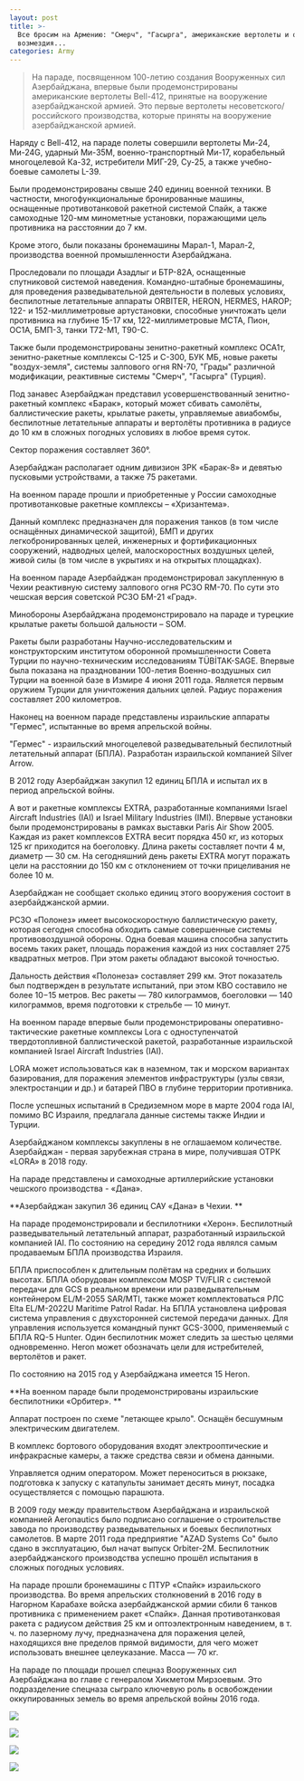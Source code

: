 ```yaml
---
layout: post
title: >-
  Все бросим на Армению: "Смерч", "Гасырга", американские вертолеты и оружие
  возмездия...
categories: Army
---
```

> На параде, посвященном 100-летию создания Вооруженных сил Азербайджана, впервые были продемонстрированы американские вертолеты Bell-412, принятые на вооружение азербайджанской армией. Это первые вертолеты несоветского/российского производства, которые приняты на вооружение азербайджанской армией.

Наряду с Bell-412, на параде полеты совершили вертолеты Ми-24, Ми-24G, ударный Ми-35M, военно-транспортный Ми-17, корабельный многоцелевой Ка-32, истребители МИГ-29, Су-25, а также учебно-боевые самолеты L-39.

Были продемонстрированы свыше 240 единиц военной техники. В частности, многофункциональные бронированные машины, оснащенные противотанковой ракетной системой Спайк, а также самоходные 120-мм минометные установки, поражающими цель противника на расстоянии до 7 км.

Кроме этого, были показаны бронемашины Марал-1, Марал-2, производства военной промышленности Азербайджана.

Проследовали по площади Азадлыг и БТР-82А, оснащенные спутниковой системой наведения. Командно-штабные бронемашины, для проведения разведывательной деятельности в полевых условиях, беспилотные летательные аппараты ORBITER, HERON, HERMES, HAROP; 122- и 152-миллиметровые артустановки, способные уничтожать цели противника на глубине 15-17 км, 122-миллиметровые МСТА, Пион, ОС1А, БМП-3, танки Т72-М1, Т90-С.

Также были продемонстрированы зенитно-ракетный комплекс ОСА1т, зенитно-ракетные комплексы С-125 и С-300, БУК МБ, новые ракеты "воздух-земля", системы залпового огня RN-70, "Грады" различной модификации, реактивные системы "Смерч", "Гасырга" (Турция).

Под занавес Азербайджан представил усовершенствованный зенитно-ракетный комплекс «Барак», который может сбивать самолёты, баллистические ракеты, крылатые ракеты, управляемые авиабомбы, беспилотные летательные аппараты и вертолёты противника в радиусе до 10 км в сложных погодных условиях в любое время суток.

Сектор поражения составляет 360°.

Азербайджан располагает одним дивизион ЗРК «Барак-8» и девятью пусковыми устройствами, а также 75 ракетами.

На военном параде прошли и приобретенные у России самоходные противотанковые ракетные комплексы – «Хризантема».

Данный комплекс предназначен для поражения танков (в том числе оснащённых динамической защитой), БМП и других легкобронированных целей, инженерных и фортификационных сооружений, надводных целей, малоскоростных воздушных целей, живой силы (в том числе в укрытиях и на открытых площадках).

На военном параде Азербайджан продемонстрировал закупленную в Чехии реактивную систему залпового огня РСЗО RM-70. По сути это чешская версия советской РСЗО БМ-21 «Град».

Минобороны Азербайджана продемонстрировало на параде и турецкие крылатые ракеты большой дальности – SOM. 

Ракеты были разработаны Научно-исследовательским и конструкторским институтом оборонной промышленности Совета Турции по научно-техническим исследованиям TÜBİTAK-SAGE. Впервые была показана на праздновании 100-летия Военно-воздушных сил Турции на военной базе в Измире 4 июня 2011 года. Является первым оружием Турции для уничтожения дальних целей. Радиус поражения составляет 200 километров.

Наконец на военном параде представлены израильские аппараты "Гермес", испытанные во время апрельской войны.

"Гермес" - израильский многоцелевой разведывательный беспилотный летательный аппарат (БПЛА). Разработан израильской компанией Silver Arrow.

В 2012 году Азербайджан закупил 12 единиц БПЛА и испытал их в период апрельской войны.

А вот и ракетные комплексы EXTRA, разработанные компаниями Israel Aircraft Industries (IAI) и Israel Military Industries (IMI). Впервые установки были продемонстрированы в рамках выставки Paris Air Show 2005. Каждая из ракет комплексов EXTRA весит порядка 450 кг, из которых 125 кг приходится на боеголовку. Длина ракеты составляет почти 4 м, диаметр — 30 см. На сегодняшний день ракеты EXTRA могут поражать цели на расстоянии до 150 км с отклонением от точки прицеливания не более 10 м.

Азербайджан не сообщает сколько единиц этого вооружения состоит в азербайджанской армии.

РСЗО «Полонез» имеет высокоскоростную баллистическую ракету, которая сегодня способна обходить самые совершенные системы противовоздушной обороны. Одна боевая машина способна запустить восемь таких ракет, площадь поражения каждой из них составляет 275 квадратных метров. При этом ракеты обладают высокой точностью.

Дальность действия «Полонеза» составляет 299 км. Этот показатель был подтвержден в результате испытаний, при этом КВО составило не более 10−15 метров. Вес ракеты — 780 килограммов, боеголовки — 140 килограммов, время подготовки к стрельбе — 10 минут.

На военном параде впервые были продемонстрированы оперативно-тактические ракетные комплексы Lora с одноступенчатой твердотопливной баллистической ракетой, разработанные израильской компанией Israel Aircraft Industries (IAI).

LORA может использоваться как в наземном, так и морском вариантах базирования, для поражения элементов инфраструктуры (узлы связи, электростанции и др.) и батарей ПВО в глубине территории противника.

После успешных испытаний в Средиземном море в марте 2004 года IAI, помимо ВС Израиля, предлагала данные системы также Индии и Турции.

Азербайджаном комплексы закуплены в не оглашаемом количестве. Азербайджан - первая зарубежная страна в мире, получившая ОТРК «LORA» в 2018 году.

На параде представлены и самоходные артиллерийские установки чешского производства - «Дана».

**Азербайджан закупил 36 единиц САУ «Дана» в Чехии.**

На параде продемонстрировали и беспилотники «Херон». Беспилотный разведывательный летательный аппарат, разработанный израильской компанией IAI. По состоянию на середину 2012 года являлся самым продаваемым БПЛА производства Израиля.

БПЛА приспособлен к длительным полётам на средних и больших высотах. БПЛА оборудован комплексом MOSP TV/FLIR с системой передачи для GCS в реальном времени или разведывательным контейнером EL/M-2055 SAR/MTI, также может комплектоваться РЛС Elta EL/M-2022U Maritime Patrol Radar. На БПЛА установлена цифровая система управления с двухсторонней системой передачи данных. Для управления используется командный пункт GCS-3000, применяемый с БПЛА RQ-5 Hunter. Один беспилотник может следить за шестью целями одновременно. Heron может обозначать цели для истребителей, вертолётов и ракет.

По состоянию на 2015 год у Азербайджана имеется 15 Heron.

**На военном параде были продемонстрированы израильские беспилотники «Орбитер».**

Аппарат построен по схеме "летающее крыло". Оснащён бесшумным электрическим двигателем.

В комплекс бортового оборудования входят электрооптические и инфракрасные камеры, а также средства связи и обмена данными.

Управляется одним оператором. Может переноситься в рюкзаке, подготовка к запуску с катапульты занимает десять минут, посадка осуществляется с помощью парашюта.

В 2009 году между правительством Азербайджана и израильской компанией Aeronautics было подписано соглашение о строительстве завода по производству разведывательных и боевых беспилотных самолетов. В марте 2011 года предприятие "AZAD Systems Co" было сдано в эксплуатацию, был начат выпуск Orbiter-2M. Беспилотник азербайджанского производства успешно прошёл испытания в сложных погодных условиях.

На параде прошли бронемашины с ПТУР «Спайк» израильского производства. Во время апрельских столкновений в 2016 году в Нагорном Карабахе войска азербайджанской армии сбили 6 танков противника с применением ракет «Спайк». Данная противотанковая ракета с радиусом действия 25 км и оптоэлектронным наведением, в т. ч. по лазерному лучу, предназначена для поражения целей, находящихся вне пределов прямой видимости, для чего может использовать внешнее целеуказание. Масса — 70 кг.

На параде по площади прошел спецназ Вооруженных сил Азербайджана во главе с генералом Хикметом Мирзоевым. Это подразделение спецназа сыграло ключевую роль в освобождении оккупированных земель во время апрельской войны 2016 года.

![](/img/uploads/293383_src.jpeg)

![](/img/uploads/293385_src.jpeg)

![](/img/uploads/293381_src.jpeg)

![](/img/uploads/293376_src.jpeg)
